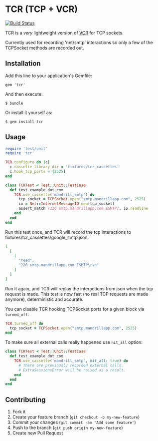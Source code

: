 # TCR (TCP + VCR)

[![Build Status](https://travis-ci.org/robforman/tcr.png?branch=master)](https://travis-ci.org/robforman/tcr)



TCR is a *very* lightweight version of [VCR](https://github.com/vcr/vcr) for TCP sockets.

Currently used for recording 'net/smtp' interactions so only a few of the TCPSocket methods are recorded out.

## Installation

Add this line to your application's Gemfile:

    gem 'tcr'

And then execute:

    $ bundle

Or install it yourself as:

    $ gem install tcr

## Usage

```ruby
require 'test/unit'
require 'tcr'

TCR.configure do |c|
  c.cassette_library_dir = 'fixtures/tcr_cassettes'
  c.hook_tcp_ports = [2525]
end

class TCRTest < Test::Unit::TestCase
  def test_example_dot_com
    TCR.use_cassette('mandrill_smtp') do
      tcp_socket = TCPSocket.open("smtp.mandrillapp.com", 2525)
      io = Net::InternetMessageIO.new(tcp_socket)
      assert_match /220 smtp.mandrillapp.com ESMTP/, io.readline
    end
  end
end
```

Run this test once, and TCR will record the tcp interactions to fixtures/tcr_cassettes/google_smtp.json.

```json
[
  [
    [
      "read",
      "220 smtp.mandrillapp.com ESMTP\r\n"
    ]
  ]
]
```

Run it again, and TCR will replay the interactions from json when the tcp request is made. This test is now fast (no real TCP requests are made anymore), deterministic and accurate.

You can disable TCR hooking TCPSocket ports for a given block via `turned_off`:

```ruby
TCR.turned_off do
  tcp_socket = TCPSocket.open("smtp.mandrillapp.com", 2525)
end
```

To make sure all external calls really happened use `hit_all` option:

```ruby
class TCRTest < Test::Unit::TestCase
  def test_example_dot_com
    TCR.use_cassette('mandrill_smtp', hit_all: true) do
      # There are previously recorded external calls.
      # ExtraSessionsError will be raised as a result.
    end
  end
end
```

## Contributing

1. Fork it
2. Create your feature branch (`git checkout -b my-new-feature`)
3. Commit your changes (`git commit -am 'Add some feature'`)
4. Push to the branch (`git push origin my-new-feature`)
5. Create new Pull Request
